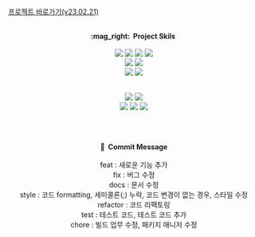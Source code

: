 <a href="https://oyez.kr" target="_blank">프로젝트 바로가기(v23.02.21)</a>
<br><br>
<div align='center'>
<strong>:mag_right:&nbsp;&nbsp;Project Skils&nbsp;</strong>
<br><br>
<img src="https://img.shields.io/badge/AWS EC2-FF9900?style=flat&logo=amazonec2&logoColor=white"/>&nbsp;<img src="https://img.shields.io/badge/AWS RDS-527FFF?style=flat&logo=amazonrds&logoColor=white"/>&nbsp;<img src="https://img.shields.io/badge/MariaDB-003545?style=flat&logo=mariadb&logoColor=white"/>&nbsp;<img src="https://img.shields.io/badge/AWS S3-569A31?style=flat&logo=amazons3&logoColor=white"/><br>
<img src="https://img.shields.io/badge/JAVA-007396?style=flat&logo=java&logoColor=white">&nbsp;<img src="https://img.shields.io/badge/SRPINGBOOT-6DB33F?style=flat&logo=springboot&logoColor=white"/><br>
<img src="https://img.shields.io/badge/Thymeleaf-005F0F?style=flat&logo=thymeleaf&logoColor=white">&nbsp;<img src="https://img.shields.io/badge/Javascript-F7DF1E?style=flat&logo=javascript&logoColor=white"/><br><br>

<img src="https://img.shields.io/badge/AWS ROUTE 53-232F3E?style=flat&logo=&logoColor=white"/>&nbsp;<img src="https://img.shields.io/badge/AWS Certficate Manager-232F3E?style=flat&logo=&logoColor=white"/><br>
<img src="https://img.shields.io/badge/Spring Security-6DB33F?style=flat&logo=springsecurity&logoColor=white">&nbsp;<img src="https://img.shields.io/badge/Stomp-010101?style=flat&logo=socket.io&logoColor=white">&nbsp;<img src="https://img.shields.io/badge/Swagger-85EA2D?style=flat&logo=swagger&logoColor=black&fontColor=black">

<br><br>

<strong>:game_die:&nbsp;&nbsp;Commit Message</strong>
<br><br>
feat	   : 새로운 기능 추가<br>
fix	   : 버그 수정<br>
docs	   : 문서 수정<br>
style	   : 코드 formatting, 세미콜론(;) 누락, 코드 변경이 없는 경우, 스타일 수정<br>
refactor : 코드 리팩토링<br>
test	   : 테스트 코드, 테스트 코드 추가<br>
chore	   : 빌드 업무 수정, 패키지 매니저 수정<br>
</div>

